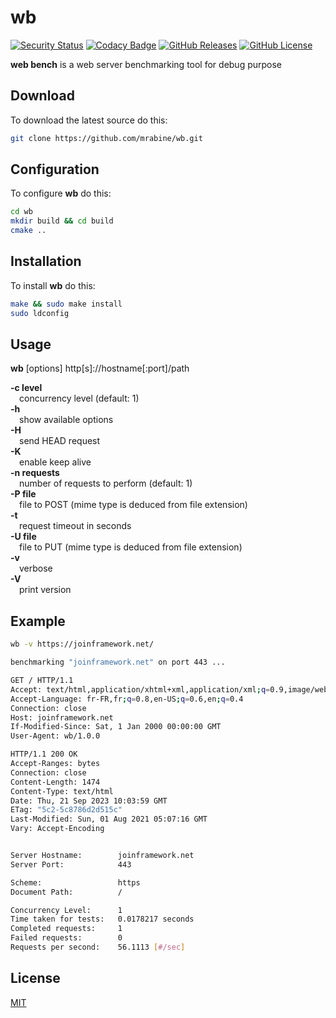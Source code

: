 # wb

[![Security Status](https://github.com/mrabine/wb/workflows/security/badge.svg)](https://github.com/mrabine/wb/security/code-scanning)
[![Codacy Badge](https://app.codacy.com/project/badge/Grade/96362326939a46bd8673b5b70f8654f7)](https://app.codacy.com/gh/mrabine/wb/dashboard?utm_source=gh&utm_medium=referral&utm_content=&utm_campaign=Badge_grade)
[![GitHub Releases](https://img.shields.io/github/release/mrabine/wb.svg)](https://github.com/mrabine/wb/releases/latest)
[![GitHub License](https://img.shields.io/badge/license-MIT-blue.svg)](https://github.com/mrabine/wb/blob/main/LICENSE)

**web bench** is a web server benchmarking tool for debug purpose

## Download

To download the latest source do this:
```bash
git clone https://github.com/mrabine/wb.git
```

## Configuration

To configure **wb** do this:
```bash
cd wb
mkdir build && cd build
cmake ..
```

## Installation

To install **wb** do this:
```bash
make && sudo make install
sudo ldconfig
```

## Usage

**wb** \[options] http\[s]://hostname\[:port]/path

**-c level**\
&emsp;concurrency level (default: 1)\
**-h**\
&emsp;show available options\
**-H**\
&emsp;send HEAD request\
**-K**\
&emsp;enable keep alive\
**-n requests**\
&emsp;number of requests to perform (default: 1)\
**-P file**\
&emsp;file to POST (mime type is deduced from file extension)\
**-t**\
&emsp;request timeout in seconds\
**-U file**\
&emsp;file to PUT (mime type is deduced from file extension)\
**-v**\
&emsp;verbose\
**-V**\
&emsp;print version

## Example

```bash
wb -v https://joinframework.net/

benchmarking "joinframework.net" on port 443 ...

GET / HTTP/1.1
Accept: text/html,application/xhtml+xml,application/xml;q=0.9,image/webp,*/*;q=0.8
Accept-Language: fr-FR,fr;q=0.8,en-US;q=0.6,en;q=0.4
Connection: close
Host: joinframework.net
If-Modified-Since: Sat, 1 Jan 2000 00:00:00 GMT
User-Agent: wb/1.0.0

HTTP/1.1 200 OK
Accept-Ranges: bytes
Connection: close
Content-Length: 1474
Content-Type: text/html
Date: Thu, 21 Sep 2023 10:03:59 GMT
ETag: "5c2-5c8786d2d515c"
Last-Modified: Sun, 01 Aug 2021 05:07:16 GMT
Vary: Accept-Encoding


Server Hostname:        joinframework.net
Server Port:            443

Scheme:                 https
Document Path:          /

Concurrency Level:      1
Time taken for tests:   0.0178217 seconds
Completed requests:     1
Failed requests:        0
Requests per second:    56.1113 [#/sec]
```

## License

[MIT](https://choosealicense.com/licenses/mit/)
